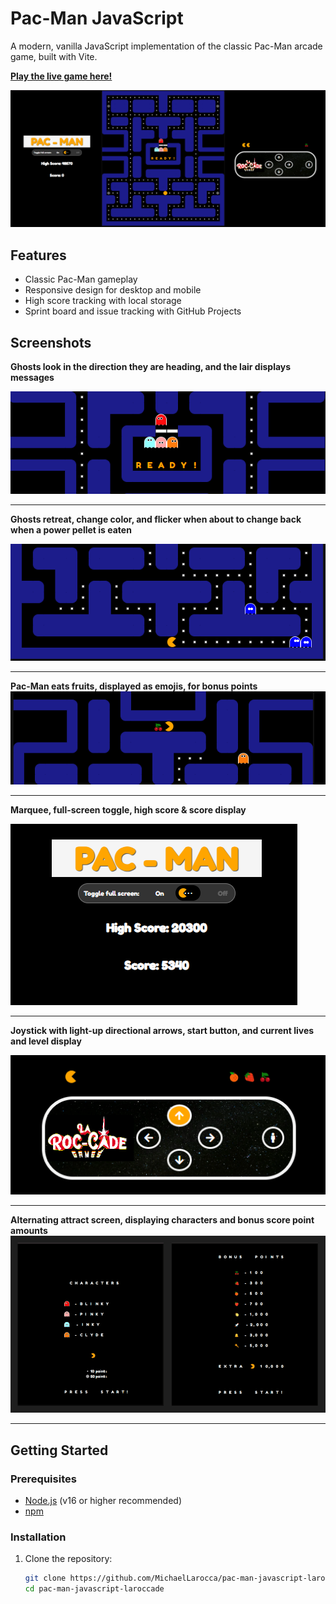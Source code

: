 # Pac-Man JavaScript

A modern, vanilla JavaScript implementation of the classic Pac-Man arcade game, built with Vite.

[**Play the live game here!**](https://pac-man-javascript-laroccade.netlify.app/)

![Pac-Man Logo](public/images/LC-Pac-Man-screen-shot.png)

## Features

- Classic Pac-Man gameplay
- Responsive design for desktop and mobile
- High score tracking with local storage
- Sprint board and issue tracking with GitHub Projects

## Screenshots

**Ghosts look in the direction they are heading, and the lair displays messages**  

![Ghosts-Eyes-Lair](/public/images/Ghosts-Eyes-Lair.png)

---

**Ghosts retreat, change color, and flicker when about to change back when a power pellet is eaten**  

![Scared-Ghosts](/public/images/Scared-Ghosts.png)

---

**Pac-Man eats fruits, displayed as emojis, for bonus points**
![bonus-fruit](/public/images/bonus-fruit.png)

---

**Marquee, full-screen toggle, high score & score display**

![Score-Display](/public/images/Score-Display.png)

---

**Joystick with light-up directional arrows, start button, and current lives and level display**

![Joystick](/public/images/Joystick.png)

---

**Alternating attract screen, displaying characters and bonus score point amounts**
![Title And Score Screen](/public/images/TitleAndScoreScreen.png)

---

## Getting Started

### Prerequisites

- [Node.js](https://nodejs.org/) (v16 or higher recommended)
- [npm](https://www.npmjs.com/)

### Installation

1. Clone the repository:
   ```bash
   git clone https://github.com/MichaelLarocca/pac-man-javascript-laroccade.git
   cd pac-man-javascript-laroccade